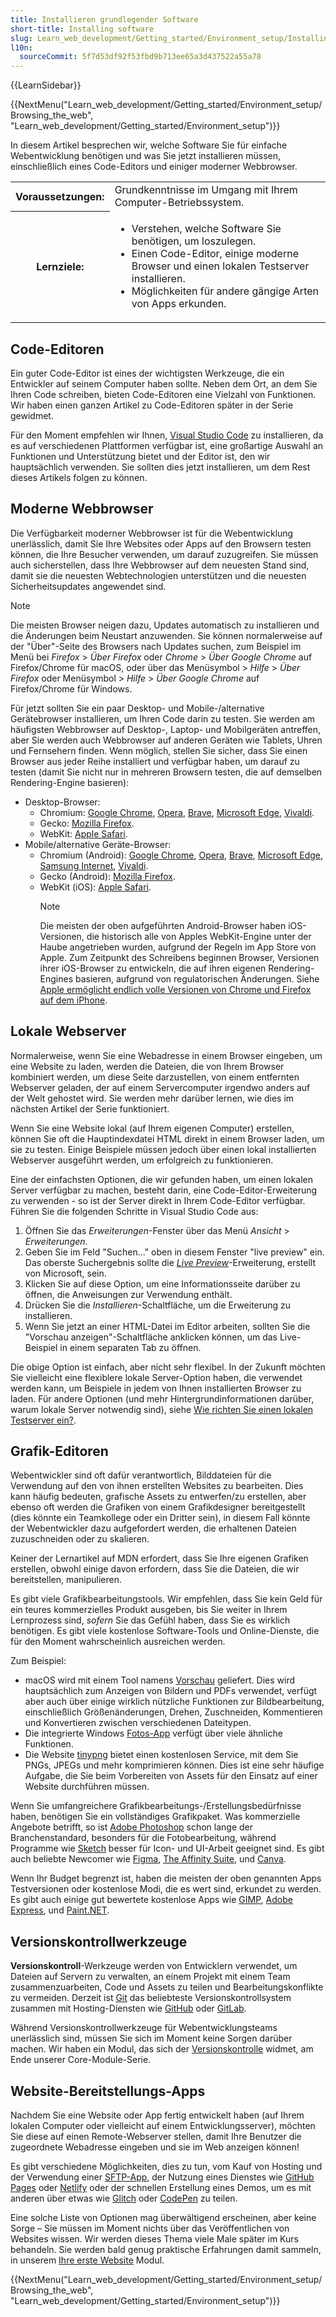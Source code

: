 ```yaml
---
title: Installieren grundlegender Software
short-title: Installing software
slug: Learn_web_development/Getting_started/Environment_setup/Installing_software
l10n:
  sourceCommit: 5f7d53df92f53fbd9b713ee65a3d437522a55a78
---
```


{{LearnSidebar}}

{{NextMenu("Learn_web_development/Getting_started/Environment_setup/Browsing_the_web", "Learn_web_development/Getting_started/Environment_setup")}}

In diesem Artikel besprechen wir, welche Software Sie für einfache Webentwicklung benötigen und was Sie jetzt installieren müssen, einschließlich eines Code-Editors und einiger moderner Webbrowser.

<table>
  <tbody>
    <tr>
      <th scope="row">Voraussetzungen:</th>
      <td>
        Grundkenntnisse im Umgang mit Ihrem Computer-Betriebssystem.
      </td>
    </tr>
    <tr>
      <th scope="row">Lernziele:</th>
      <td>
        <ul>
          <li>Verstehen, welche Software Sie benötigen, um loszulegen.</li>
          <li>Einen Code-Editor, einige moderne Browser und einen lokalen Testserver installieren.</li>
          <li>Möglichkeiten für andere gängige Arten von Apps erkunden.</li>
        </ul>
      </td>
    </tr>
  </tbody>
</table>

## Code-Editoren

Ein guter Code-Editor ist eines der wichtigsten Werkzeuge, die ein Entwickler auf seinem Computer haben sollte. Neben dem Ort, an dem Sie Ihren Code schreiben, bieten Code-Editoren eine Vielzahl von Funktionen. Wir haben einen ganzen Artikel zu Code-Editoren später in der Serie gewidmet.

Für den Moment empfehlen wir Ihnen, [Visual Studio Code](https://code.visualstudio.com/) zu installieren, da es auf verschiedenen Plattformen verfügbar ist, eine großartige Auswahl an Funktionen und Unterstützung bietet und der Editor ist, den wir hauptsächlich verwenden. Sie sollten dies jetzt installieren, um dem Rest dieses Artikels folgen zu können.

## Moderne Webbrowser

Die Verfügbarkeit moderner Webbrowser ist für die Webentwicklung unerlässlich, damit Sie Ihre Websites oder Apps auf den Browsern testen können, die Ihre Besucher verwenden, um darauf zuzugreifen. Sie müssen auch sicherstellen, dass Ihre Webbrowser auf dem neuesten Stand sind, damit sie die neuesten Webtechnologien unterstützen und die neuesten Sicherheitsupdates angewendet sind.

> [!NOTE]
> Die meisten Browser neigen dazu, Updates automatisch zu installieren und die Änderungen beim Neustart anzuwenden. Sie können normalerweise auf der "Über"-Seite des Browsers nach Updates suchen, zum Beispiel im Menü bei _Firefox_ > _Über Firefox_ oder _Chrome_ > _Über Google Chrome_ auf Firefox/Chrome für macOS, oder über das Menüsymbol > _Hilfe_ > _Über Firefox_ oder Menüsymbol > _Hilfe_ > _Über Google Chrome_ auf Firefox/Chrome für Windows.

Für jetzt sollten Sie ein paar Desktop- und Mobile-/alternative Gerätebrowser installieren, um Ihren Code darin zu testen. Sie werden am häufigsten Webbrowser auf Desktop-, Laptop- und Mobilgeräten antreffen, aber Sie werden auch Webbrowser auf anderen Geräten wie Tablets, Uhren und Fernsehern finden. Wenn möglich, stellen Sie sicher, dass Sie einen Browser aus jeder Reihe installiert und verfügbar haben, um darauf zu testen (damit Sie nicht nur in mehreren Browsern testen, die auf demselben Rendering-Engine basieren):

- Desktop-Browser:
  - Chromium: [Google Chrome](https://www.google.com/chrome/), [Opera](https://www.opera.com/opera), [Brave](https://brave.com/download/), [Microsoft Edge](https://www.microsoft.com/en-us/edge), [Vivaldi](https://vivaldi.com/).
  - Gecko: [Mozilla Firefox](https://www.mozilla.org/en-US/firefox/new/).
  - WebKit: [Apple Safari](https://www.apple.com/safari/).
- Mobile/alternative Geräte-Browser:
  - Chromium (Android): [Google Chrome](https://www.google.com/chrome/go-mobile/), [Opera](https://www.opera.com/opera), [Brave](https://brave.com/download/), [Microsoft Edge](https://www.microsoft.com/en-us/edge/mobile), [Samsung Internet](https://www.samsung.com/us/support/owners/app/samsung-internet), [Vivaldi](https://vivaldi.com/android/).
  - Gecko (Android): [Mozilla Firefox](https://www.mozilla.org/en-US/firefox/browsers/mobile/android/).
  - WebKit (iOS): [Apple Safari](https://www.apple.com/safari/).
    > [!NOTE]
    > Die meisten der oben aufgeführten Android-Browser haben iOS-Versionen, die historisch alle von Apples WebKit-Engine unter der Haube angetrieben wurden, aufgrund der Regeln im App Store von Apple. Zum Zeitpunkt des Schreibens beginnen Browser, Versionen ihrer iOS-Browser zu entwickeln, die auf ihren eigenen Rendering-Engines basieren, aufgrund von regulatorischen Änderungen. Siehe [Apple ermöglicht endlich volle Versionen von Chrome und Firefox auf dem iPhone](https://www.theverge.com/2024/1/25/24050478/apple-ios-17-4-browser-engines-eu).

## Lokale Webserver

Normalerweise, wenn Sie eine Webadresse in einem Browser eingeben, um eine Website zu laden, werden die Dateien, die von Ihrem Browser kombiniert werden, um diese Seite darzustellen, von einem entfernten Webserver geladen, der auf einem Servercomputer irgendwo anders auf der Welt gehostet wird. Sie werden mehr darüber lernen, wie dies im nächsten Artikel der Serie funktioniert.

Wenn Sie eine Website lokal (auf Ihrem eigenen Computer) erstellen, können Sie oft die Hauptindexdatei HTML direkt in einem Browser laden, um sie zu testen. Einige Beispiele müssen jedoch über einen lokal installierten Webserver ausgeführt werden, um erfolgreich zu funktionieren.

Eine der einfachsten Optionen, die wir gefunden haben, um einen lokalen Server verfügbar zu machen, besteht darin, eine Code-Editor-Erweiterung zu verwenden - so ist der Server direkt in Ihrem Code-Editor verfügbar. Führen Sie die folgenden Schritte in Visual Studio Code aus:

1. Öffnen Sie das _Erweiterungen_-Fenster über das Menü _Ansicht_ > _Erweiterungen_.
2. Geben Sie im Feld "Suchen..." oben in diesem Fenster "live preview" ein. Das oberste Suchergebnis sollte die [_Live Preview_](https://marketplace.visualstudio.com/items?itemName=ms-vscode.live-server)-Erweiterung, erstellt von Microsoft, sein.
3. Klicken Sie auf diese Option, um eine Informationsseite darüber zu öffnen, die Anweisungen zur Verwendung enthält.
4. Drücken Sie die _Installieren_-Schaltfläche, um die Erweiterung zu installieren.
5. Wenn Sie jetzt an einer HTML-Datei im Editor arbeiten, sollten Sie die "Vorschau anzeigen"-Schaltfläche anklicken können, um das Live-Beispiel in einem separaten Tab zu öffnen.

Die obige Option ist einfach, aber nicht sehr flexibel. In der Zukunft möchten Sie vielleicht eine flexiblere lokale Server-Option haben, die verwendet werden kann, um Beispiele in jedem von Ihnen installierten Browser zu laden. Für andere Optionen (und mehr Hintergrundinformationen darüber, warum lokale Server notwendig sind), siehe [Wie richten Sie einen lokalen Testserver ein?](/de/docs/Learn_web_development/Howto/Tools_and_setup/set_up_a_local_testing_server).

## Grafik-Editoren

Webentwickler sind oft dafür verantwortlich, Bilddateien für die Verwendung auf den von ihnen erstellten Websites zu bearbeiten. Dies kann häufig bedeuten, grafische Assets zu entwerfen/zu erstellen, aber ebenso oft werden die Grafiken von einem Grafikdesigner bereitgestellt (dies könnte ein Teamkollege oder ein Dritter sein), in diesem Fall könnte der Webentwickler dazu aufgefordert werden, die erhaltenen Dateien zuzuschneiden oder zu skalieren.

Keiner der Lernartikel auf MDN erfordert, dass Sie Ihre eigenen Grafiken erstellen, obwohl einige davon erfordern, dass Sie die Dateien, die wir bereitstellen, manipulieren.

Es gibt viele Grafikbearbeitungstools. Wir empfehlen, dass Sie kein Geld für ein teures kommerzielles Produkt ausgeben, bis Sie weiter in Ihrem Lernprozess sind, _sofern_ Sie das Gefühl haben, dass Sie es wirklich benötigen. Es gibt viele kostenlose Software-Tools und Online-Dienste, die für den Moment wahrscheinlich ausreichen werden.

Zum Beispiel:

- macOS wird mit einem Tool namens [Vorschau](https://support.apple.com/en-gb/guide/preview/welcome/mac) geliefert. Dies wird hauptsächlich zum Anzeigen von Bildern und PDFs verwendet, verfügt aber auch über einige wirklich nützliche Funktionen zur Bildbearbeitung, einschließlich Größenänderungen, Drehen, Zuschneiden, Kommentieren und Konvertieren zwischen verschiedenen Dateitypen.
- Die integrierte Windows [Fotos-App](https://support.microsoft.com/en-gb/windows/manage-photos-and-videos-with-microsoft-photos-app-c0c6422f-d4cb-2e3d-eb65-7069071b2f9b) verfügt über viele ähnliche Funktionen.
- Die Website [tinypng](https://tinypng.com/) bietet einen kostenlosen Service, mit dem Sie PNGs, JPEGs und mehr komprimieren können. Dies ist eine sehr häufige Aufgabe, die Sie beim Vorbereiten von Assets für den Einsatz auf einer Website durchführen müssen.

Wenn Sie umfangreichere Grafikbearbeitungs-/Erstellungsbedürfnisse haben, benötigen Sie ein vollständiges Grafikpaket. Was kommerzielle Angebote betrifft, so ist [Adobe Photoshop](https://www.adobe.com/products/photoshop.html) schon lange der Branchenstandard, besonders für die Fotobearbeitung, während Programme wie [Sketch](https://www.sketch.com/) besser für Icon- und UI-Arbeit geeignet sind. Es gibt auch beliebte Newcomer wie [Figma](https://www.figma.com/), [The Affinity Suite](https://affinity.serif.com/en-us/), und [Canva](https://www.canva.com/).

Wenn Ihr Budget begrenzt ist, haben die meisten der oben genannten Apps Testversionen oder kostenlose Modi, die es wert sind, erkundet zu werden. Es gibt auch einige gut bewertete kostenlose Apps wie [GIMP](https://www.gimp.org/), [Adobe Express](https://www.adobe.com/express/), und [Paint.NET](https://www.getpaint.net/).

## Versionskontrollwerkzeuge

**Versionskontroll**-Werkzeuge werden von Entwicklern verwendet, um Dateien auf Servern zu verwalten, an einem Projekt mit einem Team zusammenzuarbeiten, Code und Assets zu teilen und Bearbeitungskonflikte zu vermeiden. Derzeit ist [Git](https://git-scm.com/) das beliebteste Versionskontrollsystem zusammen mit Hosting-Diensten wie [GitHub](https://github.com/) oder [GitLab](https://about.gitlab.com/).

Während Versionskontrollwerkzeuge für Webentwicklungsteams unerlässlich sind, müssen Sie sich im Moment keine Sorgen darüber machen. Wir haben ein Modul, das sich der [Versionskontrolle](/de/docs/Learn_web_development/Core/Version_control) widmet, am Ende unserer Core-Module-Serie.

## Website-Bereitstellungs-Apps

Nachdem Sie eine Website oder App fertig entwickelt haben (auf Ihrem lokalen Computer oder vielleicht auf einem Entwicklungsserver), möchten Sie diese auf einen Remote-Webserver stellen, damit Ihre Benutzer die zugeordnete Webadresse eingeben und sie im Web anzeigen können!

Es gibt verschiedene Möglichkeiten, dies zu tun, vom Kauf von Hosting und der Verwendung einer [SFTP-App](/de/docs/Learn_web_development/Howto/Tools_and_setup/Upload_files_to_a_web_server#sftp), der Nutzung eines Dienstes wie [GitHub Pages](https://pages.github.com/) oder [Netlify](https://www.netlify.com/) oder der schnellen Erstellung eines Demos, um es mit anderen über etwas wie [Glitch](https://glitch.com/) oder [CodePen](https://codepen.io/) zu teilen.

Eine solche Liste von Optionen mag überwältigend erscheinen, aber keine Sorge – Sie müssen im Moment nichts über das Veröffentlichen von Websites wissen. Wir werden dieses Thema viele Male später im Kurs behandeln. Sie werden bald genug praktische Erfahrungen damit sammeln, in unserem [Ihre erste Website](/de/docs/Learn_web_development/Getting_started/Your_first_website) Modul.

{{NextMenu("Learn_web_development/Getting_started/Environment_setup/Browsing_the_web", "Learn_web_development/Getting_started/Environment_setup")}}
